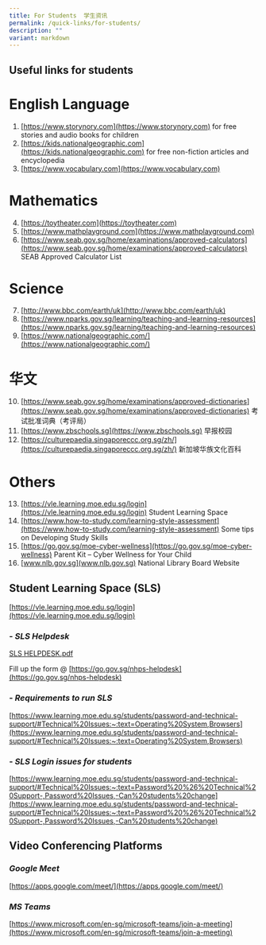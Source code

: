 ```yaml
---
title: For Students  学生资讯
permalink: /quick-links/for-students/
description: ""
variant: markdown
---
```

**Useful links for students**
----------------------------

# English Language

1. [https://www.storynory.com](https://www.storynory.com)
for free stories and audio books for children 
2. [https://kids.nationalgeographic.com](https://kids.nationalgeographic.com)
for free non-fiction articles and encyclopedia 
3. [https://www.vocabulary.com](https://www.vocabulary.com)
 
# Mathematics
4. [https://toytheater.com](https://toytheater.com) 
5. [https://www.mathplayground.com](https://www.mathplayground.com)
6. [https://www.seab.gov.sg/home/examinations/approved-calculators](https://www.seab.gov.sg/home/examinations/approved-calculators)
 SEAB Approved Calculator List 

# Science 
7. [http://www.bbc.com/earth/uk](http://www.bbc.com/earth/uk)
8. [https://www.nparks.gov.sg/learning/teaching-and-learning-resources](https://www.nparks.gov.sg/learning/teaching-and-learning-resources)
9. [https://www.nationalgeographic.com/](https://www.nationalgeographic.com/)


# 华文
10. [https://www.seab.gov.sg/home/examinations/approved-dictionaries](https://www.seab.gov.sg/home/examinations/approved-dictionaries)
考试批准词典（考评局）
11. [https://www.zbschools.sg](https://www.zbschools.sg)
早报校园
12. [https://culturepaedia.singaporeccc.org.sg/zh/](https://culturepaedia.singaporeccc.org.sg/zh/)
新加坡华族文化百科

# Others
13. [https://vle.learning.moe.edu.sg/login](https://vle.learning.moe.edu.sg/login)
Student Learning Space
14. [https://www.how-to-study.com/learning-style-assessment](https://www.how-to-study.com/learning-style-assessment)
Some tips on Developing Study Skills
15. [https://go.gov.sg/moe-cyber-wellness](https://go.gov.sg/moe-cyber-wellness)
Parent Kit – Cyber Wellness for Your Child
16. [www.nlb.gov.sg](www.nlb.gov.sg)
National Library Board Website


**Student Learning Space (SLS)**
----------------------------

[https://vle.learning.moe.edu.sg/login](https://vle.learning.moe.edu.sg/login)

### \- *SLS Helpdesk*

[SLS HELPDESK.pdf](/files/Information%20Sheets/SLS%20HELPDESK.pdf)

Fill up the form @ [https://go.gov.sg/nhps-helpdesk](https://go.gov.sg/nhps-helpdesk)

### \- *Requirements to run SLS*

[https://www.learning.moe.edu.sg/students/password-and-technical-support/#Technical%20Issues:~:text=Operating%20System,Browsers](https://www.learning.moe.edu.sg/students/password-and-technical-support/#Technical%20Issues:~:text=Operating%20System,Browsers)


### \- *SLS Login issues for students*

[https://www.learning.moe.edu.sg/students/password-and-technical-support/#Technical%20Issues:~:text=Password%20%26%20Technical%20Support-,Password%20Issues,-Can%20students%20change](https://www.learning.moe.edu.sg/students/password-and-technical-support/#Technical%20Issues:~:text=Password%20%26%20Technical%20Support-,Password%20Issues,-Can%20students%20change)


**Video Conferencing Platforms**
----------------------------

### *Google Meet*

[https://apps.google.com/meet/](https://apps.google.com/meet/)  
  
### *MS Teams*

[https://www.microsoft.com/en-sg/microsoft-teams/join-a-meeting](https://www.microsoft.com/en-sg/microsoft-teams/join-a-meeting)